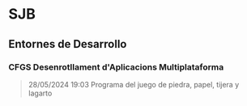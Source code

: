 # SJB
## Entornes de Desarrollo
### CFGS Desenrotllament d'Aplicacions Multiplataforma
> 28/05/2024 19:03 Programa del juego de piedra, papel, tijera y lagarto